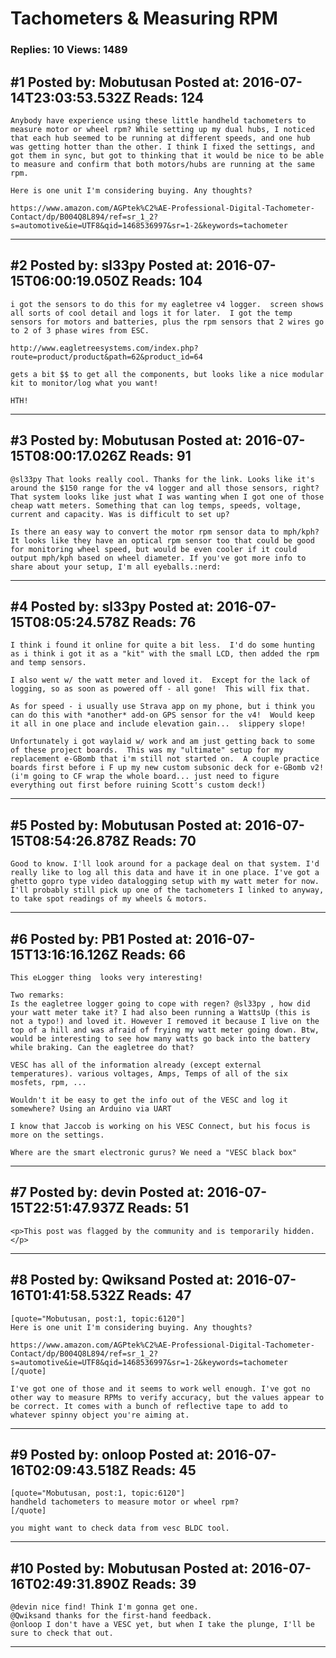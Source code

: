 # Tachometers &amp; Measuring RPM

### Replies: 10 Views: 1489

## \#1 Posted by: Mobutusan Posted at: 2016-07-14T23:03:53.532Z Reads: 124

```
Anybody have experience using these little handheld tachometers to measure motor or wheel rpm? While setting up my dual hubs, I noticed that each hub seemed to be running at different speeds, and one hub was getting hotter than the other. I think I fixed the settings, and got them in sync, but got to thinking that it would be nice to be able to measure and confirm that both motors/hubs are running at the same rpm. 

Here is one unit I'm considering buying. Any thoughts?

https://www.amazon.com/AGPtek%C2%AE-Professional-Digital-Tachometer-Contact/dp/B004Q8L894/ref=sr_1_2?s=automotive&ie=UTF8&qid=1468536997&sr=1-2&keywords=tachometer
```

---
## \#2 Posted by: sl33py Posted at: 2016-07-15T06:00:19.050Z Reads: 104

```
i got the sensors to do this for my eagletree v4 logger.  screen shows all sorts of cool detail and logs it for later.  I got the temp sensors for motors and batteries, plus the rpm sensors that 2 wires go to 2 of 3 phase wires from ESC.

http://www.eagletreesystems.com/index.php?route=product/product&path=62&product_id=64

gets a bit $$ to get all the components, but looks like a nice modular kit to monitor/log what you want!

HTH!
```

---
## \#3 Posted by: Mobutusan Posted at: 2016-07-15T08:00:17.026Z Reads: 91

```
@sl33py That looks really cool. Thanks for the link. Looks like it's around the $150 range for the v4 logger and all those sensors, right? That system looks like just what I was wanting when I got one of those cheap watt meters. Something that can log temps, speeds, voltage, current and capacity. Was is difficult to set up?

Is there an easy way to convert the motor rpm sensor data to mph/kph? It looks like they have an optical rpm sensor too that could be good for monitoring wheel speed, but would be even cooler if it could output mph/kph based on wheel diameter. If you've got more info to share about your setup, I'm all eyeballs.:nerd:
```

---
## \#4 Posted by: sl33py Posted at: 2016-07-15T08:05:24.578Z Reads: 76

```
I think i found it online for quite a bit less.  I'd do some hunting as i think i got it as a "kit" with the small LCD, then added the rpm and temp sensors.

I also went w/ the watt meter and loved it.  Except for the lack of logging, so as soon as powered off - all gone!  This will fix that.

As for speed - i usually use Strava app on my phone, but i think you can do this with *another* add-on GPS sensor for the v4!  Would keep it all in one place and include elevation gain...  slippery slope!  

Unfortunately i got waylaid w/ work and am just getting back to some of these project boards.  This was my "ultimate" setup for my replacement e-GBomb that i'm still not started on.  A couple practice boards first before i F up my new custom subsonic deck for e-GBomb v2!  (i'm going to CF wrap the whole board... just need to figure everything out first before ruining Scott's custom deck!)
```

---
## \#5 Posted by: Mobutusan Posted at: 2016-07-15T08:54:26.878Z Reads: 70

```
Good to know. I'll look around for a package deal on that system. I'd really like to log all this data and have it in one place. I've got a ghetto gopro type video datalogging setup with my watt meter for now. I'll probably still pick up one of the tachometers I linked to anyway, to take spot readings of my wheels & motors.
```

---
## \#6 Posted by: PB1 Posted at: 2016-07-15T13:16:16.126Z Reads: 66

```
This eLogger thing  looks very interesting! 

Two remarks: 
Is the eagletree logger going to cope with regen? @sl33py , how did your watt meter take it? I had also been running a WattsUp (this is not a typo!) and loved it. However I removed it because I live on the top of a hill and was afraid of frying my watt meter going down. Btw, would be interesting to see how many watts go back into the battery while braking. Can the eagletree do that? 

VESC has all of the information already (except external temperatures). various voltages, Amps, Temps of all of the six mosfets, rpm, ... 

Wouldn't it be easy to get the info out of the VESC and log it somewhere? Using an Arduino via UART 

I know that Jaccob is working on his VESC Connect, but his focus is more on the settings. 

Where are the smart electronic gurus? We need a "VESC black box"
```

---
## \#7 Posted by: devin Posted at: 2016-07-15T22:51:47.937Z Reads: 51

```
<p>This post was flagged by the community and is temporarily hidden.</p>
```

---
## \#8 Posted by: Qwiksand Posted at: 2016-07-16T01:41:58.532Z Reads: 47

```
[quote="Mobutusan, post:1, topic:6120"]
Here is one unit I'm considering buying. Any thoughts?

https://www.amazon.com/AGPtek%C2%AE-Professional-Digital-Tachometer-Contact/dp/B004Q8L894/ref=sr_1_2?s=automotive&ie=UTF8&qid=1468536997&sr=1-2&keywords=tachometer
[/quote]

I've got one of those and it seems to work well enough. I've got no other way to measure RPMs to verify accuracy, but the values appear to be correct. It comes with a bunch of reflective tape to add to whatever spinny object you're aiming at.
```

---
## \#9 Posted by: onloop Posted at: 2016-07-16T02:09:43.518Z Reads: 45

```
[quote="Mobutusan, post:1, topic:6120"]
handheld tachometers to measure motor or wheel rpm?
[/quote]

you might want to check data from vesc BLDC tool.
```

---
## \#10 Posted by: Mobutusan Posted at: 2016-07-16T02:49:31.890Z Reads: 39

```
@devin nice find! Think I'm gonna get one. 
@Qwiksand thanks for the first-hand feedback. 
@onloop I don't have a VESC yet, but when I take the plunge, I'll be sure to check that out.
```

---
